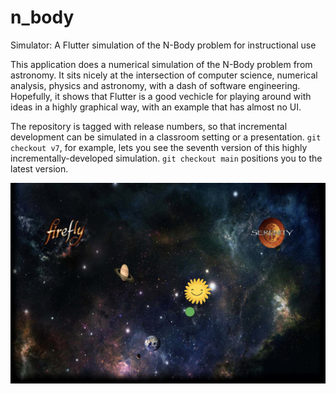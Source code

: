 # n_body
Simulator:  A Flutter simulation of the N-Body problem for instructional use

This application does a numerical simulation of the N-Body problem from
astronomy.  It sits nicely at the intersection of computer science,
numerical analysis, physics and astronomy, with a dash of software 
engineering.  Hopefully, it shows that Flutter is a good vechicle for
playing around with ideas in a highly graphical way, with an example 
that has almost no UI.

The repository is tagged with release numbers, so that incremental
development can be simulated in a classroom setting or a presentation.
`git checkout v7`, for example, lets you see the seventh version
of this highly incrementally-developed simulation.  `git checkout main`
positions you to the latest version.

![](./doc/images/screenshot.jpg)